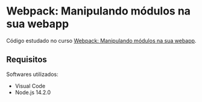 # Webpack: Manipulando módulos na sua webapp

Código estudado no curso [Webpack: Manipulando módulos na sua webapp](https://cursos.alura.com.br/course/webpack).

## Requisitos

Softwares utilizados:

* Visual Code
* Node.js 14.2.0